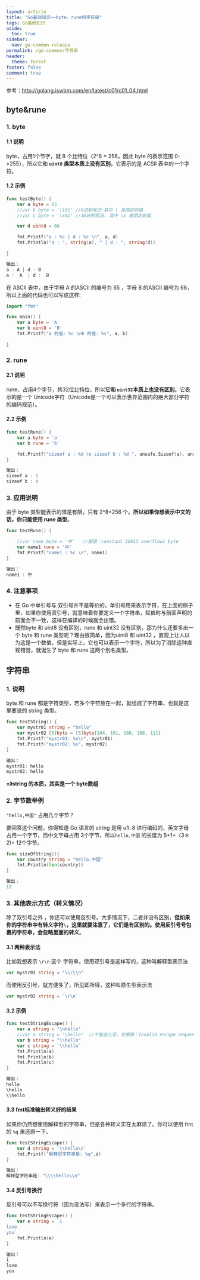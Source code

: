 ```yaml
---
layout: article
title: "Go基础知识——byte、rune和字符串"
tags: Go基础知识
aside:
  toc: true
sidebar:
  nav: go-common-release
permalink: /go-common/字符串
header:
  theme: forest
footer: false
comment: true
---
```



参考：http://golang.iswbm.com/en/latest/c01/c01_04.html



## byte&rune 

### 1. byte

#### 1.1 说明

byte，占用1个节字，就 8 个比特位（2^8 = 256，因此 byte 的表示范围 0->255），所以它和 **`uint8` 类型本质上没有区别**，它表示的是 ACSII 表中的一个字符。

#### 1.2 示例

```go
func testByte() {
    var a byte = 65
    //var b byte = '\101' //8进制写法:其中 \ 是固定前缀
    //var c byte = '\x41' //16进制写法: 其中 \x 是固定前缀

    var d uint8 = 66

    fmt.Printf("a : %c | d : %c \n", a, d)
    fmt.Println("a : ", string(a), " | d : ", string(d))

}

输出：
a : A | d : B 
a :  A  | d :  B

```

在 ASCII 表中，由于字母 A 的ASCII 的编号为 65 ，字母 B 的ASCII 编号为 66，所以上面的代码也可以写成这样:

```go
import "fmt"

func main() {
    var a byte = 'A'
    var b uint8 = 'B'
    fmt.Printf("a 的值: %c \nb 的值: %c", a, b)
    
}

```



### 2. rune

#### 2.1 说明

rune，占用4个字节，共32位比特位，所以**它和 `uint32`本质上也没有区别**。它表示的是一个 Unicode字符（Unicode是一个可以表示世界范围内的绝大部分字符的编码规范）。

#### 2.2 示例

```go
func testRune() {
    var a byte = 'a'
    var b rune = 'b'

    fmt.Printf("sizeof a : %d \n sizeof b : %d ", unsafe.Sizeof(a), unsafe.Sizeof(b))   //以10进制输出占的字节数
}

输出：
sizeof a : 1 
sizeof b : 4

```



### 3. 应用说明

由于 byte 类型能表示的值是有限，只有 2^8=256 个。**所以如果你想表示中文的话，你只能使用 rune 类型**。

```go
func testRune() {

    //var name byte = '中'   //报错：constant 20013 overflows byte
    var name1 rune = '中'
    fmt.Printf("name1 : %c \n", name1)
}

输出：
name1 : 中

```



### 4. 注意事项 

- 在 Go 中单引号与 双引号并不是等价的。单引号用来表示字符，在上面的例子里，如果你使用双引号，就意味着你要定义一个字符串，赋值时与前面声明的前面会不一致，这样在编译的时候就会出错。
- 既然byte 和 uint8 没有区别，rune 和 uint32 没有区别，那为什么还要多出一个 byte 和 rune 类型呢？理由很简单，因为uint8 和 uint32 ，直观上让人以为这是一个数值，但是实际上，它也可以表示一个字符，所以为了消除这种直观错觉，就诞生了 byte 和 rune 这两个别名类型。





## 字符串

### 1. 说明 

byte 和 rune 都是字符类型，若多个字符放在一起，就组成了字符串，也就是这里要说的 string 类型。

```go
func testString() {
    var mystr01 string = "hello"
    var mystr02 [5]byte = [5]byte{104, 101, 108, 108, 111}
    fmt.Printf("mystr01: %s\n", mystr01)
    fmt.Printf("mystr02: %s", mystr02)
}

输出：
mystr01: hello
mystr02: hello

```

**=》string 的本质，其实是一个 byte数组**



### 2. 字节数举例

`"hello,中国"` 占用几个字节？

要回答这个问题，你得知道 Go 语言的 string 是用 uft-8 进行编码的，英文字母占用一个字节，而中文字母占用 3个字节，所以`hello,中国` 的长度为 5+1+（3＊2)= 12个字节。

```go
func sizeOfString(){
    var country string = "hello,中国"
    fmt.Println(len(country))
}

输出：
12

```



### 3. 其他表示方式（转义情况） 

除了双引号之外 ，你还可以使用反引号。大多情况下，二者并没有区别，**但如果你的字符串中有转义字符`\`，这里就要注意了，它们是有区别的。使用反引号号包裹的字符串，会忽略里面的转义**。



#### 3.1 两种表示法 

比如我想表示 `\r\n` 这个 字符串，使用双引号是这样写的，这种叫解释型表示法

```go
var mystr01 string = "\\r\\n"
```

而使用反引号，就方便多了，所见即所得，这种叫原生型表示法

```go
var mystr02 string = `\r\n`
```



#### 3.2 示例

```go
func testStringEscape() {
    var a string = "\nhello"
    //var a string = "\hello"  //不能这么写，会报错：Invalid escape sequence
    var b string = "\\hello"
    var c string = `\\hello`
    fmt.Println(a)
    fmt.Println(b)
    fmt.Println(c)
}

输出：
hello
\hello
\\hello

```



#### 3.3 fmt标准输出转义好的结果 

如果你仍然想使用解释型的字符串，但是各种转义实在太麻烦了。你可以使用 fmt 的 `%q` 来还原一下。

```go
func testStringEscape() {
    var d string = `\\hello\n`
    fmt.Printf("解释型字符串是: %q",d)
}

输出：
解释型字符串是: "\\\\hello\\n"

```



#### 3.4 反引号换行

反引号可以不写换行符（因为没法写）来表示一个多行的字符串。

```go
func testStringEscape() {
    var e string = `i
love
you`
    fmt.Println(e)
}

输出：
i
love
you

```
